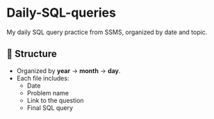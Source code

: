 # Daily-SQL-queries
My daily SQL query practice from SSMS, organized by date and topic.

## 📅 Structure
- Organized by **year** → **month** → **day**.
- Each file includes:
  - Date
  - Problem name
  - Link to the question
  - Final SQL query
